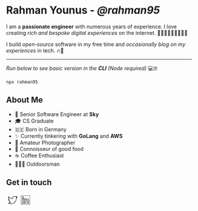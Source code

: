 # Rahman Younus - *@rahman95*

I am a **passionate engineer** with numerous years of experience. I love creating *rich and bespoke digital experiences* on the internet. 🏋🏽‍♂️👷🏽‍♂️👨🏽‍💻

I build *open-source* software in my free time and *occasionally blog on my experiences* in tech. 🔥🚀

--- 
*Run below to see basic version in the **CLI** (Node required)* 💻🤓
```
npx rahman95
```

## About Me

- 💼 Senior Software Engineer at **Sky**
- 🎓 CS Graduate
- 🇩🇪 Born in Germany
- ✨ Currently tinkering with **GoLang** and **AWS**
- 📸 Amateur Photographer
- 🍔 Connoisseur of good food
- ☕️ Coffee Enthusiast
- 🚵🏽‍♂️ Outdoorsman

## Get in touch
<a href="https://twitter.com/rahmancodes" target="_blank">
    <img style="padding: 5px" align="left" alt="Twitter" width="25px" src="./assets/twitter-icon.svg" />
</a>
<a href="https://www.linkedin.com/in/rahmanyounus/" target="_blank">
    <img style="padding: 5px" align="left" alt="LinkedIn" width="25px" src="./assets/linkedin-icon.svg" />
</a>
